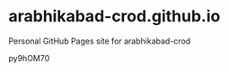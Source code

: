 # arabhikabad-crod.github.io
Personal GitHub Pages site for arabhikabad-crod

































































py9hOM70
